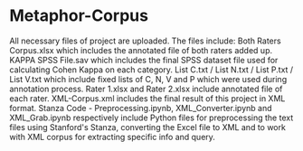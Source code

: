 # Metaphor-Corpus
All necessary files of project are uploaded. The files include:
Both Raters Corpus.xlsx which includes the annotated file of both raters added up.
KAPPA SPSS File.sav which includes the final SPSS dataset file used for calculating Cohen Kappa on each category. 
List C.txt / List N.txt / List P.txt / List V.txt which include fixed lists of C, N, V and P which were used during annotation process. 
Rater 1.xlsx and Rater 2.xlsx include annotated file of each rater.
XML-Corpus.xml includes the final result of this project in XML format. 
Stanza Code - Preprocessing.ipynb, XML_Converter.ipynb and XML_Grab.ipynb respectively include Python files for preprocessing the text files using Stanford's Stanza, converting the Excel file to XML and to work with XML corpus for extracting specific info and query. 
